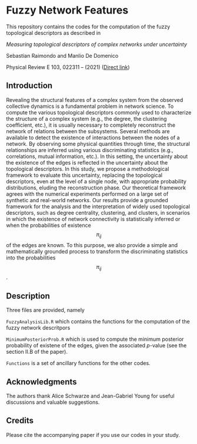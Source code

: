 # Fuzzy Network Features

This repository contains the codes for the computation of the fuzzy topological descriptors as described in 

*_Measuring topological descriptors of complex networks under uncertainty_* 

Sebastian Raimondo and Manlio De Domenico

Physical Review E 103, 022311 – (2021) ([Direct link](https://journals.aps.org/pre/abstract/10.1103/PhysRevE.103.022311]))

## Introduction

Revealing the structural features of a complex system from the observed collective dynamics is a fundamental problem in network science. To compute the various topological descriptors commonly used to characterize the structure of a complex system (e.g., the degree, the clustering coefficient, etc.), it is usually necessary to completely reconstruct the network of relations between the subsystems. Several methods are available to detect the existence of interactions between the nodes of a network. By observing some physical quantities through time, the structural relationships are inferred using various discriminating statistics (e.g., correlations, mutual information, etc.). In this setting, the uncertainty about the existence of the edges is reflected in the uncertainty about the topological descriptors. In this study, we propose a methodological framework to evaluate this uncertainty, replacing the topological descriptors, even at the level of a single node, with appropriate probability distributions, eluding the reconstruction phase. Our theoretical framework agrees with the numerical experiments performed on a large set of synthetic and real-world networks. Our results provide a grounded framework for the analysis and the interpretation of widely used topological descriptors, such as degree centrality, clustering, and clusters, in scenarios in which the existence of network connectivity is statistically inferred or when the probabilities of existence $$\pi_{ij}$$ of the edges are known. To this purpose, we also provide a simple and mathematically grounded process to transform the discriminating statistics into the probabilities $$\pi_{ij}$$.

## Description
Three files are provided, namely

`FuzzyAnalysisLib.R` which contains the functions for the computation of the fuzzy network descritpors

`MinimumPosteriorProb.R` which is used to compute the minimum posterior probability of existene of the edges, given the associated _p_-value (see the section II.B of the paper).

`Functions` is a set of ancillary functions for the other codes.


## Acknowledgments
The authors thank Alice Schwarze and Jean-Gabriel Young for useful discussions and valuable suggestions.

## Credits
Please cite the accompanying paper if you use our codes in your study.

